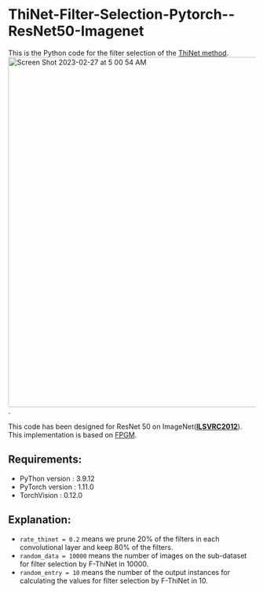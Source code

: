 # ThiNet-Filter-Selection-Pytorch--ResNet50-Imagenet
This is the Python code for the filter selection of the [ThiNet method](https://arxiv.org/abs/1707.06342). 
<img width="713" alt="Screen Shot 2023-02-27 at 5 00 54 AM" src="https://user-images.githubusercontent.com/40675941/221533223-53e43cd8-22af-43b3-b26f-12c9f33a6c2d.png">.

This code has been designed for ResNet 50 on ImageNet(**[ILSVRC2012](https://www.image-net.org/challenges/LSVRC/2012/)**). This implementation is based on [FPGM](https://github.com/he-y/filter-pruning-geometric-median).

## Requirements:
- PyThon  version : 3.9.12
- PyTorch version : 1.11.0
- TorchVision : 0.12.0

## Explanation:
- `rate_thinet = 0.2` means we prune 20% of the filters in each convolutional layer and keep 80% of the filters.
- `random_data = 10000` means the number of images on the sub-dataset for filter selection by F-ThiNet in 10000.
- `random_entry = 10` means the number of the output instances for calculating the values for filter selection by F-ThiNet in 10.
